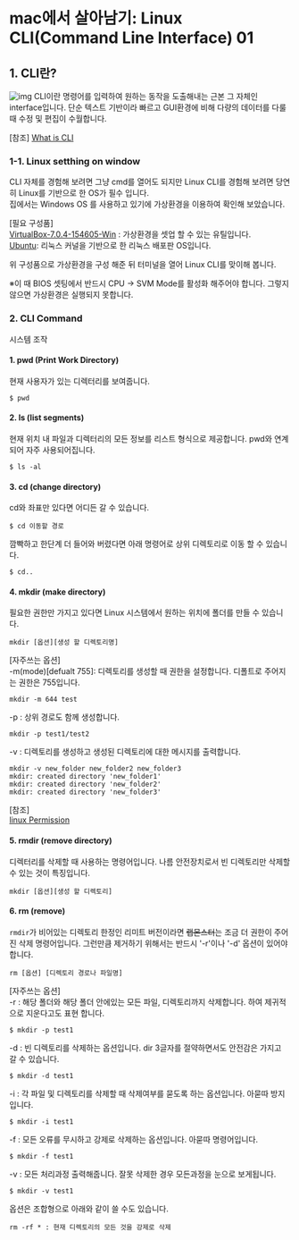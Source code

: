 # mac에서 살아남기: Linux CLI(Command Line Interface) 01

## 1. CLI란?
![img](https://www.linuxjournal.com/sites/default/files/styles/max_650x650/public/u%5Buid%5D/CoolRetroTerm.png)
CLI이란 명령어를 입력하여 원하는 동작을 도출해내는 근본 그 자체인 interface입니다. 단순 텍스트 기반이라 빠르고 GUI환경에 비해 다량의 데이터를 다룰 때 수정 및 편집이 수월합니다.

[참조]
[What is CLI](https://www.w3schools.com/whatis/whatis_cli.asp)

### 1-1. Linux setthing on window
CLI 자체를 경험해 보려면 그냥 cmd를 열어도 되지만 Linux CLI를 경험해 보려면 당연히 Linux를 기반으로 한 OS가 필수 입니다.  
집에서는 Windows OS 를 사용하고 있기에 가상환경을 이용하여 확인해 보았습니다.

[필요 구성품]  
[VirtualBox-7.0.4-154605-Win](https://www.virtualbox.org/wiki/Downloads) : 가상환경을 셋업 할 수 있는 유틸입니다.  
[Ubuntu](https://ubuntu.com/download/desktop/thank-you?version=22.04.1&architecture=amd64): 리눅스 커널을 기반으로 한 리눅스 배포판 OS입니다.

위 구성품으로 가상환경을 구성 해준 뒤 터미널을 열어 Linux CLI를 맞이해 봅니다.

※이 때 BIOS 셋팅에서 반드시 CPU -> SVM Mode를 활성화 해주어야 합니다. 그렇지 않으면 가상환경은 실행되지 못합니다.

### 2. CLI Command
시스템 조작
#### 1. pwd (Print Work Directory)
현재 사용자가 있는 디렉터리를 보여줍니다.
```
$ pwd
```

#### 2. ls (list segments)
현재 위치 내 파일과 디렉터리의 모든 정보를 리스트 형식으로 제공합니다. pwd와 연계되어 자주 사용되어집니다.
```
$ ls -al
```

#### 3. cd (change directory)
cd와 좌표만 있다면 어디든 갈 수 있습니다.
```
$ cd 이동할 경로
```
깜빡하고 한단계 더 들어와 버렸다면 아래 명령어로 상위 디렉토리로 이동 할 수 있습니다.  
```
$ cd..
```

#### 4. mkdir (make directory)
필요한 권한만 가지고 있다면 Linux 시스템에서 원하는 위치에 폴더를 만들 수 있습니다.
```
mkdir [옵션][생성 할 디렉토리명]
```

[자주쓰는 옵션]  
-m(mode)[defualt 755]: 디렉토리를 생성할 때 권한을 설정합니다. 디폴트로 주어지는 권한은 755입니다.
```
mkdir -m 644 test
```

-p : 상위 경로도 함께 생성합니다.
```
mkdir -p test1/test2
```

-v : 디렉토리를 생성하고 생성된 디렉토리에 대한 메시지를 출력합니다.
```
mkdir -v new_folder new_folder2 new_folder3
mkdir: created directory 'new_folder1'
mkdir: created directory 'new_folder2'
mkdir: created directory 'new_folder3'
```
[참조]  
[linux Permission](https://securityspecialist.tistory.com/40)

#### 5. rmdir (remove directory)
디렉터리를 삭제할 때 사용하는 명령어입니다. 나름 안전장치로서 빈 디렉토리만 삭제할 수 있는 것이 특징입니다.
```
mkdir [옵션][생성 할 디렉토리]
```

#### 6. rm (remove)
`rmdir`가 비어있는 디렉토리 한정인 리미트 버전이라면 <span style="text-decoration: line-through">랩몬스터</span>는 조금 더 권한이 주어진 삭제 명령어입니다. 그런만큼 제거하기 위해서는 반드시 '-r'이나 '-d' 옵션이 있어야 합니다.
```
rm [옵션] [디렉토리 경로나 파일명]
```

[자주쓰는 옵션]  
-r : 해당 폴더와 해당 폴더 안에있는 모든 파일, 디렉토리까지 삭제합니다. 하여 제귀적으로 지운다고도 표현 합니다.
```
$ mkdir -p test1
```

-d : 빈 디렉토리를 삭제하는 옵션입니다. dir 3글자를 절약하면서도 안전감은 가지고 갈 수 있습니다.
```
$ mkdir -d test1
```

-i : 각 파일 및 디렉토리를 삭제할 때 삭제여부를 묻도록 하는 옵션입니다. 아묻따 방지입니다.
```
$ mkdir -i test1
```

-f : 모든 오류를 무시하고 강제로 삭제하는 옵션입니다. 아묻따 명령어입니다.
```
$ mkdir -f test1
```

-v : 모든 처리과정 출력해줍니다. 잘못 삭제한 경우 모든과정을 눈으로 보게됩니다.
```
$ mkdir -v test1
```

옵션은 조합형으로 아래와 같이 쓸 수도 있습니다.
```
rm -rf * : 현재 디렉토리의 모든 것을 강제로 삭제
```